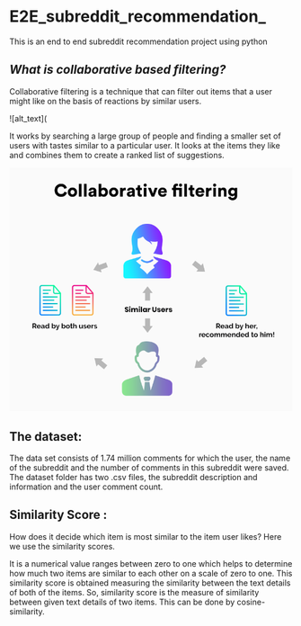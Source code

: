 # E2E_subreddit_recommendation_
This is an end to end subreddit recommendation project using python 



## _What is collaborative based filtering?_
Collaborative filtering is a technique that can filter out items that a user might like on the basis of reactions by similar users.

![alt_text](

It works by searching a large group of people and finding a smaller set of users with tastes similar to a particular user. It looks at the items they like and combines them to create a ranked list of suggestions.

![alt_text](https://github.com/megashyam/E2E_subreddit_recommendation_/blob/main/preproccesing/f35bf62d-recommendation-engine-1.png)

## The dataset:
The data set consists of 1.74 million comments for which the user, the name of the subreddit and the number of comments in this subreddit were saved. The dataset folder has two .csv files, the subreddit description and information and the user comment count.

## Similarity Score :
How does it decide which item is most similar to the item user likes? Here we use the similarity scores.

It is a numerical value ranges between zero to one which helps to determine how much two items are similar to each other on a scale of zero to one. This similarity score is obtained measuring the similarity between the text details of both of the items. So, similarity score is the measure of similarity between given text details of two items. This can be done by cosine-similarity.


